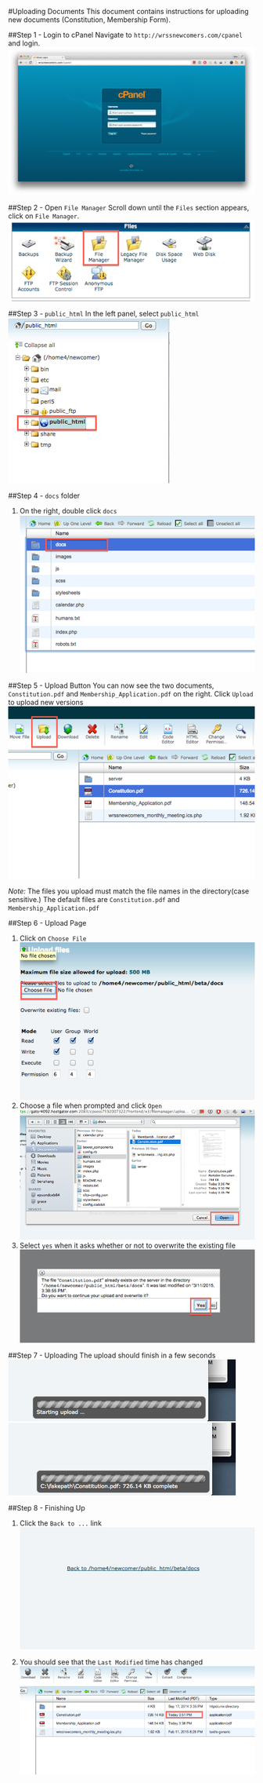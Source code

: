 #Uploading Documents
This document contains instructions for uploading new documents (Constitution, Membership Form).

##Step 1 - Login to cPanel
Navigate to `http://wrssnewcomers.com/cpanel` and login.
![login](Document_1.png)

##Step 2 - Open `File Manager`
Scroll down until the `Files` section appears, click on `File Manager`.
![File Manager](Document_2.png)

##Step 3 - `public_html`
In the left panel, select `public_html`
![public_html](Document_3.png)

##Step 4 - `docs` folder
1. On the right, double click `docs`
![Documents folder](Document_4.png)

##Step 5 - Upload Button
You can now see the two documents, `Constitution.pdf` and `Membership_Application.pdf` on the right. Click `Upload` to upload new versions
![Click Upload](Document_5.png)

*Note:* The files you upload must match the file names in the directory(case sensitive.) The default files are `Constitution.pdf` and `Membership_Application.pdf`

##Step 6 - Upload Page
1. Click on `Choose File`
![Choose File](Document_6.png)
2. Choose a file when prompted and click `Open`
![Open File](Document_7.png)
3. Select `yes` when it asks whether or not to overwrite the existing file
![Overwrite exising](Document_8.png)


##Step 7 - Uploading
The upload should finish in a few seconds
![Uploading](Document_9.png)
![Uploading Finished](Document_10.png)


##Step 8 - Finishing Up
1. Click the `Back to ...` link
![Back to](Document_11.png)

2. You should see that the `Last Modified` time has changed
![Last Modified](Document_12.png)
